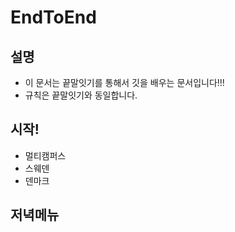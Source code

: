 # EndToEnd

## 설명

- 이 문서는 끝말잇기를 통해서 깃을 배우는 문서입니다!!!
- 규칙은 끝말잇기와 동일합니다.



## 시작!

- 멀티캠퍼스
- 스웨덴
- 덴마크

## 저녁메뉴